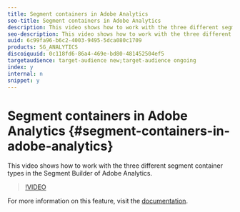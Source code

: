 ```yaml
---
title: Segment containers in Adobe Analytics
seo-title: Segment containers in Adobe Analytics
description: This video shows how to work with the three different segment container types in the Segment Builder of Adobe Analytics.
seo-description: This video shows how to work with the three different segment container types in the Segment Builder of Adobe Analytics.
uuid: 6c99fa96-b6c2-4003-9495-5dca080c1709
products: SG_ANALYTICS
discoiquuid: 0c118fd6-86a4-469e-bd80-481452504ef5
targetaudience: target-audience new;target-audience ongoing
index: y
internal: n
snippet: y
---
```


# Segment containers in Adobe Analytics {#segment-containers-in-adobe-analytics}

This video shows how to work with the three different segment container types in the Segment Builder of Adobe Analytics.

>[!VIDEO](https://video.tv.adobe.com/v/25401/?quality=12)

For more information on this feature, visit the [documentation](https://marketing.adobe.com/resources/help/en_US/analytics/segment/index.html?f=seg_build_ui).
